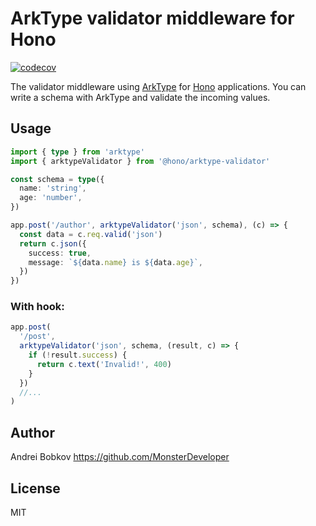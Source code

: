 # ArkType validator middleware for Hono

[![codecov](https://codecov.io/github/honojs/middleware/graph/badge.svg?flag=arktype-validator)](https://codecov.io/github/honojs/middleware)

The validator middleware using [ArkType](https://arktype.io/) for [Hono](https://honojs.dev) applications.
You can write a schema with ArkType and validate the incoming values.

## Usage

```ts
import { type } from 'arktype'
import { arktypeValidator } from '@hono/arktype-validator'

const schema = type({
  name: 'string',
  age: 'number',
})

app.post('/author', arktypeValidator('json', schema), (c) => {
  const data = c.req.valid('json')
  return c.json({
    success: true,
    message: `${data.name} is ${data.age}`,
  })
})
```

### With hook:

```ts
app.post(
  '/post',
  arktypeValidator('json', schema, (result, c) => {
    if (!result.success) {
      return c.text('Invalid!', 400)
    }
  })
  //...
)
```

## Author

Andrei Bobkov <https://github.com/MonsterDeveloper>

## License

MIT
